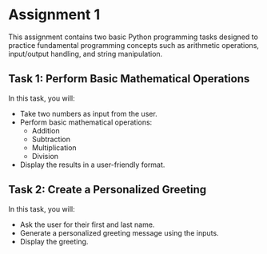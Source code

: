 # Assignment 1

This assignment contains two basic Python programming tasks designed to practice fundamental programming concepts such as arithmetic operations, input/output handling, and string manipulation.

## Task 1: Perform Basic Mathematical Operations

In this task, you will:

- Take two numbers as input from the user.
- Perform basic mathematical operations:
  - Addition
  - Subtraction
  - Multiplication
  - Division
- Display the results in a user-friendly format.



## Task 2: Create a Personalized Greeting

In this task, you will:

- Ask the user for their first and last name.
- Generate a personalized greeting message using the inputs.
- Display the greeting.


